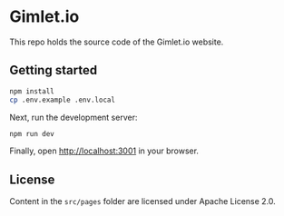 # Gimlet.io

This repo holds the source code of the Gimlet.io website.

## Getting started

```bash
npm install
cp .env.example .env.local
```

Next, run the development server:

```bash
npm run dev
```

Finally, open [http://localhost:3001](http://localhost:3001) in your browser.

## License

Content in the `src/pages` folder are licensed under Apache License 2.0.
